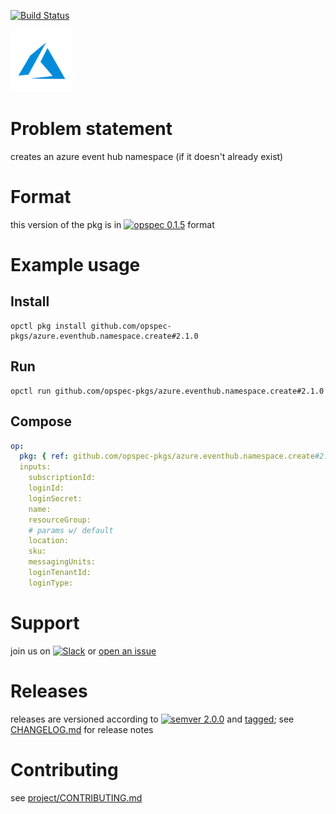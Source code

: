 [![Build Status](https://travis-ci.org/opspec-pkgs/azure.eventhub.namespace.create.svg?branch=master)](https://travis-ci.org/opspec-pkgs/azure.eventhub.namespace.create)

<img src="icon.svg" alt="icon" height="100px">

# Problem statement

creates an azure event hub namespace (if it doesn't already exist)

# Format

this version of the pkg is in [![opspec 0.1.5](https://img.shields.io/badge/opspec-0.1.5-brightgreen.svg?colorA=6b6b6b&colorB=fc16be)](https://opspec.io/0.1.5/packages.html) format

# Example usage

## Install

```shell
opctl pkg install github.com/opspec-pkgs/azure.eventhub.namespace.create#2.1.0
```

## Run

```
opctl run github.com/opspec-pkgs/azure.eventhub.namespace.create#2.1.0
```

## Compose

```yaml
op:
  pkg: { ref: github.com/opspec-pkgs/azure.eventhub.namespace.create#2.1.0 }
  inputs:
    subscriptionId:
    loginId:
    loginSecret:
    name:
    resourceGroup:
    # params w/ default
    location:
    sku:
    messagingUnits:
    loginTenantId:
    loginType:
```

# Support

join us on
[![Slack](https://opspec-slackin.herokuapp.com/badge.svg)](https://opspec-slackin.herokuapp.com/)
or
[open an issue](https://github.com/opspec-pkgs/azure.eventhub.namespace.create/issues)

# Releases

releases are versioned according to
[![semver 2.0.0](https://img.shields.io/badge/semver-2.0.0-brightgreen.svg)](http://semver.org/spec/v2.0.0.html)
and [tagged](https://git-scm.com/book/en/v2/Git-Basics-Tagging); see
[CHANGELOG.md](CHANGELOG.md) for release notes

# Contributing

see
[project/CONTRIBUTING.md](https://github.com/opspec-pkgs/project/blob/master/CONTRIBUTING.md)
